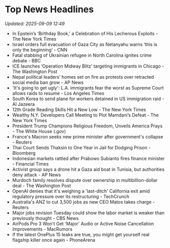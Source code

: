# Top News Headlines

_Updated: 2025-09-09 12:49_

- In Epstein’s ‘Birthday Book,’ a Celebration of His Lecherous Exploits - The New York Times
- Israel orders full evacuation of Gaza City as Netanyahu warns ‘this is only the beginning’ - CNN
- Fatal stabbing of Ukrainian refugee in North Carolina ignites crime debate - BBC
- ICE launches ‘Operation Midway Blitz’ targeting immigrants in Chicago - The Washington Post
- Nepal political leaders’ homes set on fire as protests over retracted social media ban grow - AP News
- 'It's going to get ugly': L.A. immigrants fear the worst as Supreme Court allows raids to resume - Los Angeles Times
- South Korea to send plane for workers detained in US immigration raid - Al Jazeera
- 12th Grade Reading Skills Hit a New Low - The New York Times
- Wealthy N.Y. Developers Call Meeting to Plot Mamdani’s Defeat - The New York Times
- President Trump Champions Religious Freedom, Unveils America Prays - The White House (.gov)
- France's Macron seeks new prime minister after government's collapse - Reuters
- Thai Court Sends Thaksin to One Year in Jail for Dodging Prison - Bloomberg
- Indonesian markets rattled after Prabowo Subianto fires finance minister - Financial Times
- Activist group says a drone hit a Gaza aid boat in Tunisia, but authorities deny attack - AP News
- Murdoch family resolves dispute over ownership in multibillion-dollar deal - The Washington Post
- OpenAI denies that it's weighing a 'last-ditch' California exit amid regulatory pressure over its restructuring - TechCrunch
- Australia's ANZ to cut 3,500 jobs as new CEO Matos takes charge - Reuters
- Major jobs revision Tuesday could show the labor market is weaker than previously thought - CBS News
- AirPods Pro 3 Won't Get 'Major' Audio or Active Noise Cancellation Improvements - MacRumors
- If the latest OnePlus 15 leaks are true, you might get yourself real flagship killer once again - PhoneArena